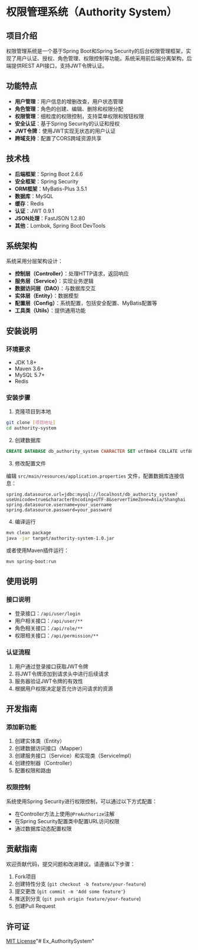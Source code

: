 # 权限管理系统（Authority System）

## 项目介绍

权限管理系统是一个基于Spring Boot和Spring Security的后台权限管理框架，实现了用户认证、授权、角色管理、权限控制等功能。系统采用前后端分离架构，后端提供REST API接口，支持JWT令牌认证。

## 功能特点

- **用户管理**：用户信息的增删改查，用户状态管理
- **角色管理**：角色的创建、编辑、删除和权限分配
- **权限管理**：细粒度的权限控制，支持菜单权限和按钮权限
- **安全认证**：基于Spring Security的认证和授权
- **JWT令牌**：使用JWT实现无状态的用户认证
- **跨域支持**：配置了CORS跨域资源共享

## 技术栈

- **后端框架**：Spring Boot 2.6.6
- **安全框架**：Spring Security
- **ORM框架**：MyBatis-Plus 3.5.1
- **数据库**：MySQL
- **缓存**：Redis
- **认证**：JWT 0.9.1
- **JSON处理**：FastJSON 1.2.80
- **其他**：Lombok, Spring Boot DevTools

## 系统架构

系统采用分层架构设计：

- **控制层（Controller）**：处理HTTP请求，返回响应
- **服务层（Service）**：实现业务逻辑
- **数据访问层（DAO）**：与数据库交互
- **实体层（Entity）**：数据模型
- **配置层（Config）**：系统配置，包括安全配置、MyBatis配置等
- **工具类（Utils）**：提供通用功能

## 安装说明

### 环境要求

- JDK 1.8+
- Maven 3.6+
- MySQL 5.7+
- Redis

### 安装步骤

1. 克隆项目到本地

```bash
git clone [项目地址]
cd authority-system
```

2. 创建数据库

```sql
CREATE DATABASE db_authority_system CHARACTER SET utf8mb4 COLLATE utf8mb4_general_ci;
```

3. 修改配置文件

编辑 `src/main/resources/application.properties` 文件，配置数据库连接信息：

```properties
spring.datasource.url=jdbc:mysql://localhost/db_authority_system?useUnicode=true&characterEncoding=UTF-8&serverTimeZone=Asia/Shanghai
spring.datasource.username=your_username
spring.datasource.password=your_password
```

4. 编译运行

```bash
mvn clean package
java -jar target/authority-system-1.0.jar
```

或者使用Maven插件运行：

```bash
mvn spring-boot:run
```

## 使用说明

### 接口说明

- 登录接口：`/api/user/login`
- 用户相关接口：`/api/user/**`
- 角色相关接口：`/api/role/**`
- 权限相关接口：`/api/permission/**`

### 认证流程

1. 用户通过登录接口获取JWT令牌
2. 将JWT令牌添加到请求头中进行后续请求
3. 服务器验证JWT令牌的有效性
4. 根据用户权限决定是否允许访问请求的资源

## 开发指南

### 添加新功能

1. 创建实体类（Entity）
2. 创建数据访问接口（Mapper）
3. 创建服务接口（Service）和实现类（ServiceImpl）
4. 创建控制器（Controller）
5. 配置权限和路由

### 权限控制

系统使用Spring Security进行权限控制，可以通过以下方式配置：

- 在Controller方法上使用`@PreAuthorize`注解
- 在Spring Security配置类中配置URL访问权限
- 通过数据库动态配置权限

## 贡献指南

欢迎贡献代码，提交问题和改进建议。请遵循以下步骤：

1. Fork项目
2. 创建特性分支 (`git checkout -b feature/your-feature`)
3. 提交更改 (`git commit -m 'Add some feature'`)
4. 推送到分支 (`git push origin feature/your-feature`)
5. 创建Pull Request

## 许可证

[MIT License](LICENSE)"# Ex_AuthoritySystem" 
